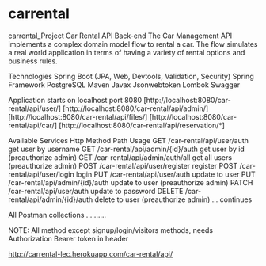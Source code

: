 # carrental

carrental_Project
Car Rental API Back-end The Car Management API implements a complex domain model flow to rental a car. The flow simulates a real world application in terms of having a variety of rental options and business rules.

Technologies Spring Boot (JPA, Web, Devtools, Validation, Security) Spring Framework PostgreSQL Maven Javax Jsonwebtoken Lombok Swagger

Application starts on localhost port 8080 [http://localhost:8080/car-rental/api/user/] [http://localhost:8080/car-rental/api/admin/] [http://localhost:8080/car-rental/api/files/] [http://localhost:8080/car-rental/api/car/] [http://localhost:8080/car-rental/api/reservation/*]

Available Services Http Method Path Usage GET /car-rental/api/user/auth get user by username GET /car-rental/api/admin/{id}/auth get user by id (preauthorize admin) GET /car-rental/api/admin/auth/all get all users (preauthorize admin) POST /car-rental/api/user/register register POST /car-rental/api/user/login login PUT /car-rental/api/user/auth update to user PUT /car-rental/api/admin/{id}/auth update to user (preauthorize admin) PATCH /car-rental/api/user/auth update to password DELETE /car-rental/api/admin/{id}/auth delete to user (preauthorize admin) ... continues

All Postman collections ..........

NOTE: All method except signup/login/visitors methods, needs Authorization Bearer token in header

http://carrental-lec.herokuapp.com/car-rental/api/
